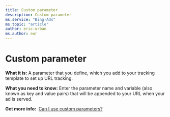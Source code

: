 ```yaml
---
title: Custom parameter
description: Custom parameter
ms.service: "Bing-Ads"
ms.topic: "article"
author: eric-urban
ms.author: eur
---
```


# Custom parameter

**What it is:**  A parameter that you define, which you add to your tracking template to set up URL tracking.

**What you need to know:**  Enter the parameter name and variable (also known as key and value pairs) that will be appended to your URL when your ad is served.

**Get more info:**&nbsp;    [Can I use custom parameters?](../hlp_BA_CONC_UpgradeURL_TrackTemplateCustomParam.md)


